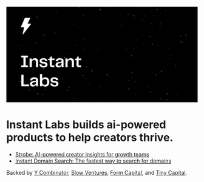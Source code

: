 ![Cover logo](./cover.svg)

# Instant Labs builds **ai-powered** products to **help creators thrive.**

 - [Strobe: AI-powered creator insights for growth teams](https://strobe.app)
 - [Instant Domain Search: The fastest way to search for domains](https://instantdomains.com/search)

Backed by [Y Combinator](https://ycombinator.com), [Slow Ventures](https://slow.co), [Form Capital](https://formcapital.com/), and [Tiny Capital](https://www.tiny.com).
